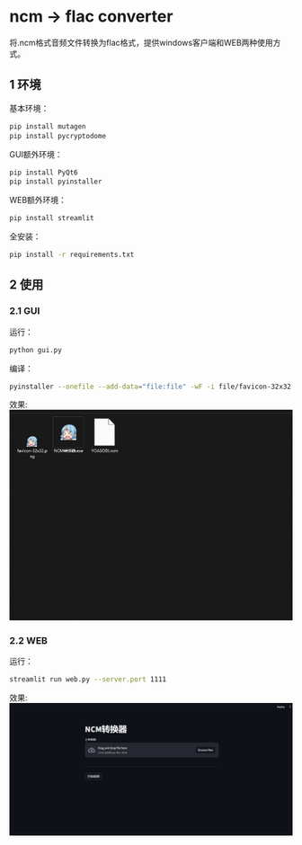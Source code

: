 # ncm -> flac converter

将.ncm格式音频文件转换为flac格式，提供windows客户端和WEB两种使用方式。

## 1 环境

基本环境：
```bash
pip install mutagen
pip install pycryptodome
```

GUI额外环境：
```bash
pip install PyQt6
pip install pyinstaller
```

WEB额外环境：
```bash
pip install streamlit
```

全安装：
```bash
pip install -r requirements.txt
```

## 2 使用

### 2.1 GUI

运行：
```bash
python gui.py
```

编译：
```bash
pyinstaller --onefile --add-data="file:file" -wF -i file/favicon-32x32.png -n "NCM转换器" .\gui.py
```

效果:
![s1](./file/s1.gif)


### 2.2 WEB

运行：
```bash
streamlit run web.py --server.port 1111
```

效果:
![s2](./file/s2.gif)
